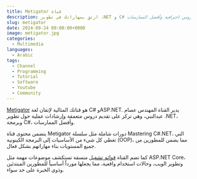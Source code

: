 ```yaml
---
title: Metigator قناة
description: ارتقِ بمهاراتك في تطوير .NET و C# من خلال دروس احترافية وأفضل الممارسات.
slug: metigator
date: 2024-09-24 00:00:00+0000
image: metigator.jpg
categories:
  - Multimedia
languages:
  - Arabic
tags:
  - Channel
  - Programming
  - Tutorial
  - Software
  - Youtube
  - Community
---
```


[Metigator](https://www.youtube.com/@Metigator) هو قناتك المثالية لإتقان لغة C# وASP.NET. يدير القناة المهندس عصام عبدالنبي، وهي تركز على تقديم دروس متعمقة وإرشادات عملية حول تطوير .NET، وبرمجة C#، وأفضل الممارسات.

يتضمن محتوى قناة Metigator دورات شاملة مثل سلسلة Mastering C#.NET، التي تغطي كل شيء من الأساسيات إلى البرمجة الكينونية (OOP)، مما يضمن للمطورين من جميع المستويات بناء مهاراتهم بشكل فعال.

كما تضم القناة [قوائم تشغيل](https://www.youtube.com/@Metigator/playlists) منسقة تستكشف موضوعات مهمة مثل ASP.NET Core، وتطوير الويب، وحالات استخدام واقعية، مما يجعلها مورداً أساسياً للمطورين المبتدئين وذوي الخبرة على حد سواء.
